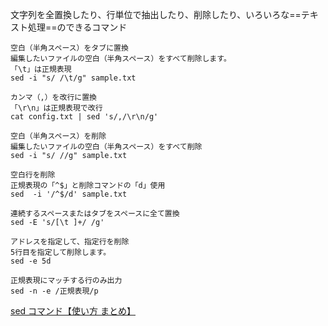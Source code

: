 文字列を全置換したり、行単位で抽出したり、削除したり、いろいろな==テキスト処理==のできるコマンド   

```
空白（半角スペース）をタブに置換
編集したいファイルの空白（半角スペース）をすべて削除します。
「\t」は正規表現
sed -i "s/ /\t/g" sample.txt
```

```
カンマ（,）を改行に置換
「\r\n」は正規表現で改行
cat config.txt | sed 's/,/\r\n/g'
```

```
空白（半角スペース）を削除
編集したいファイルの空白（半角スペース）をすべて削除
sed -i "s/ //g" sample.txt
```

```
空白行を削除
正規表現の「^$」と削除コマンドの「d」使用
sed  -i '/^$/d' sample.txt
```

```
連続するスペースまたはタブをスペースに全て置換
sed -E 's/[\t ]+/ /g'
```

```
アドレスを指定して、指定行を削除
5行目を指定して削除します。
sed -e 5d
```

```
正規表現にマッチする行のみ出力
sed -n -e /正規表現/p
```

[sed コマンド【使い方 まとめ】](https://tech-blog.rakus.co.jp/entry/20211022/sed)